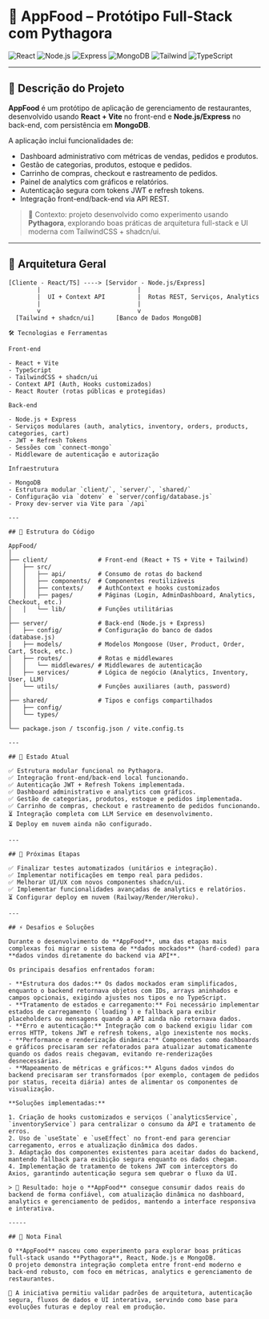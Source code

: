 # 🍔 AppFood – Protótipo Full-Stack com Pythagora

![React](https://img.shields.io/badge/React-18-blue?style=for-the-badge&logo=react)
![Node.js](https://img.shields.io/badge/Node.js-18-green?style=for-the-badge&logo=node.js)
![Express](https://img.shields.io/badge/Express.js-server-lightgrey?style=for-the-badge&logo=express)
![MongoDB](https://img.shields.io/badge/MongoDB-database-brightgreen?style=for-the-badge&logo=mongodb)
![Tailwind](https://img.shields.io/badge/TailwindCSS-3.x-teal?style=for-the-badge&logo=tailwindcss)
![TypeScript](https://img.shields.io/badge/TypeScript-5.x-3178c6?style=for-the-badge&logo=typescript)

---

## 📄 Descrição do Projeto

**AppFood** é um protótipo de aplicação de gerenciamento de restaurantes, desenvolvido usando **React + Vite** no front-end e **Node.js/Express** no back-end, com persistência em **MongoDB**.  

A aplicação inclui funcionalidades de:

- Dashboard administrativo com métricas de vendas, pedidos e produtos.
- Gestão de categorias, produtos, estoque e pedidos.
- Carrinho de compras, checkout e rastreamento de pedidos.
- Painel de analytics com gráficos e relatórios.
- Autenticação segura com tokens JWT e refresh tokens.
- Integração front-end/back-end via API REST.

> 🔎 Contexto: projeto desenvolvido como experimento usando **Pythagora**, explorando boas práticas de arquitetura full-stack e UI moderna com TailwindCSS + shadcn/ui.

---

## 🧠 Arquitetura Geral

```text
[Cliente - React/TS] ----> [Servidor - Node.js/Express]
        |                           |
        |  UI + Context API         |  Rotas REST, Serviços, Analytics
        |                           |
        v                           v
  [Tailwind + shadcn/ui]      [Banco de Dados MongoDB]

🛠️ Tecnologias e Ferramentas

Front-end

- React + Vite
- TypeScript
- TailwindCSS + shadcn/ui
- Context API (Auth, Hooks customizados)
- React Router (rotas públicas e protegidas)

Back-end

- Node.js + Express
- Serviços modulares (auth, analytics, inventory, orders, products, categories, cart)
- JWT + Refresh Tokens
- Sessões com `connect-mongo`
- Middleware de autenticação e autorização

Infraestrutura

- MongoDB
- Estrutura modular `client/`, `server/`, `shared/`
- Configuração via `dotenv` e `server/config/database.js`
- Proxy dev-server via Vite para `/api`

---

## 📂 Estrutura do Código

AppFood/
│
├── client/              # Front-end (React + TS + Vite + Tailwind)
│   ├── src/
│   │   ├── api/         # Consumo de rotas do backend
│   │   ├── components/  # Componentes reutilizáveis
│   │   ├── contexts/    # AuthContext e hooks customizados
│   │   ├── pages/       # Páginas (Login, AdminDashboard, Analytics, Checkout, etc.)
│   │   └── lib/         # Funções utilitárias
│
├── server/              # Back-end (Node.js + Express)
│   ├── config/          # Configuração do banco de dados (database.js)
│   ├── models/          # Modelos Mongoose (User, Product, Order, Cart, Stock, etc.)
│   ├── routes/          # Rotas e middlewares
│   │   └── middlewares/ # Middlewares de autenticação
│   ├── services/        # Lógica de negócio (Analytics, Inventory, User, LLM)
│   └── utils/           # Funções auxiliares (auth, password)
│
├── shared/              # Tipos e configs compartilhados
│   ├── config/
│   └── types/
│
└── package.json / tsconfig.json / vite.config.ts

---

## 🔎 Estado Atual

✅ Estrutura modular funcional no Pythagora.  
✅ Integração front-end/back-end local funcionando.  
✅ Autenticação JWT + Refresh Tokens implementada.  
✅ Dashboard administrativo e analytics com gráficos.  
✅ Gestão de categorias, produtos, estoque e pedidos implementada.  
✅ Carrinho de compras, checkout e rastreamento de pedidos funcionando.  
⏳ Integração completa com LLM Service em desenvolvimento.  
⏳ Deploy em nuvem ainda não configurado.

---

## 🧪 Próximas Etapas

✅ Finalizar testes automatizados (unitários e integração).  
✅ Implementar notificações em tempo real para pedidos.  
✅ Melhorar UI/UX com novos componentes shadcn/ui.  
✅ Implementar funcionalidades avançadas de analytics e relatórios.  
⏳ Configurar deploy em nuvem (Railway/Render/Heroku).  

---

## ⚡ Desafios e Soluções

Durante o desenvolvimento do **AppFood**, uma das etapas mais complexas foi migrar o sistema de **dados mockados** (hard-coded) para **dados vindos diretamente do backend via API**.  

Os principais desafios enfrentados foram:

- **Estrutura dos dados:** Os dados mockados eram simplificados, enquanto o backend retornava objetos com IDs, arrays aninhados e campos opcionais, exigindo ajustes nos tipos e no TypeScript.  
- **Tratamento de estados e carregamento:** Foi necessário implementar estados de carregamento (`loading`) e fallback para exibir placeholders ou mensagens quando a API ainda não retornava dados.  
- **Erro e autenticação:** Integração com o backend exigiu lidar com erros HTTP, tokens JWT e refresh tokens, algo inexistente nos mocks.  
- **Performance e renderização dinâmica:** Componentes como dashboards e gráficos precisaram ser refatorados para atualizar automaticamente quando os dados reais chegavam, evitando re-renderizações desnecessárias.  
- **Mapeamento de métricas e gráficos:** Alguns dados vindos do backend precisaram ser transformados (por exemplo, contagem de pedidos por status, receita diária) antes de alimentar os componentes de visualização.

**Soluções implementadas:**

1. Criação de hooks customizados e serviços (`analyticsService`, `inventoryService`) para centralizar o consumo da API e tratamento de erros.  
2. Uso de `useState` e `useEffect` no front-end para gerenciar carregamento, erros e atualização dinâmica dos dados.  
3. Adaptação dos componentes existentes para aceitar dados do backend, mantendo fallback para exibição segura enquanto os dados chegam.  
4. Implementação de tratamento de tokens JWT com interceptors do Axios, garantindo autenticação segura sem quebrar o fluxo da UI.

> 🎯 Resultado: hoje o **AppFood** consegue consumir dados reais do backend de forma confiável, com atualização dinâmica no dashboard, analytics e gerenciamento de pedidos, mantendo a interface responsiva e interativa.

-----

## 📢 Nota Final

O **AppFood** nasceu como experimento para explorar boas práticas full-stack usando **Pythagora**, React, Node.js e MongoDB.  
O projeto demonstra integração completa entre front-end moderno e back-end robusto, com foco em métricas, analytics e gerenciamento de restaurantes.  

🚀 A iniciativa permitiu validar padrões de arquitetura, autenticação segura, fluxos de dados e UI interativa, servindo como base para evoluções futuras e deploy real em produção.
